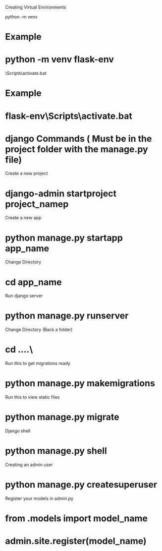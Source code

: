 Creating Virtual Environments

python -m venv <Environment-Name>

# Example

# python -m venv flask-env

<Environment-Name>\Scripts\activate.bat

# Example

# flask-env\Scripts\activate.bat

<h1>django Commands ( Must be in the project folder with the manage.py file) </h1>

Create a new project

# django-admin startproject project_namep

Create a new app

# python manage.py startapp app_name

Change Directory

# cd app_name

Run django server

# python manage.py runserver

Change Directory (Back a folder)

# cd ..\..\

Run this to get migrations ready

# python manage.py makemigrations

Run this to view static files

# python manage.py migrate

Django shell

# python manage.py shell

Creating an admin user

# python manage.py createsuperuser

Register your models in admin.py

# from .models import model_name

# admin.site.register(model_name)
